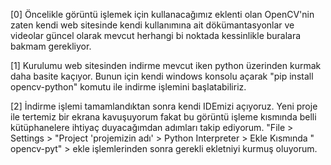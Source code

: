 [0] Öncelikle görüntü işlemek için kullanacağımız eklenti olan OpenCV'nin zaten kendi web sitesinde kendi kullanımına ait
dökümantasyonlar ve videolar güncel olarak mevcut herhangi bi noktada kessinlikle buralara bakmam gerekliyor.

[1] Kurulumu web sitesinden indirme mevcut iken python üzerinden kurmak daha basite kaçıyor. Bunun için kendi windows konsolu
açarak "pip install opencv-python" komutu ile indirme işlemini başlatabiliriz.

[2] İndirme işlemi tamamlandıktan sonra kendi IDEmizi açıyoruz. Yeni proje ile tertemiz bir ekrana kavuşuyorum fakat bu görüntü
işleme kısmında belli kütüphanelere ihtiyaç duyacağımdan adımları takip ediyorum.
        "File > Settings > "Project 'projemizin adı' > Python Interpreter > Ekle Kısmında " opencv-pyt"  > ekle 
işlemlerinden sonra gerekli ekletniyi kurmuş oluyorum.
